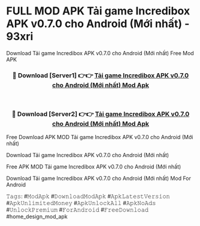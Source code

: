 # FULL MOD APK Tải game Incredibox APK v0.7.0 cho Android (Mới nhất) - 93xri
Download Tải game Incredibox APK v0.7.0 cho Android (Mới nhất) Free Mod APK

<div align="center">
<h3>🔴 Download [Server1] 👉👉 <a href="https://apk-comot.site?title=Tải_game_Incredibox_APK_v0.7.0_cho_Android_(Mới_nhất)">Tải game Incredibox APK v0.7.0 cho Android (Mới nhất) Mod Apk</a></h3><br>

<h3>🔴 Download [Server2] 👉👉 <a href="https://apk-comot.site?title=Tải_game_Incredibox_APK_v0.7.0_cho_Android_(Mới_nhất)">Tải game Incredibox APK v0.7.0 cho Android (Mới nhất) Mod Apk</a></h3>
</div>


Free Download APK MOD Tải game Incredibox APK v0.7.0 cho Android (Mới nhất)

Download Tải game Incredibox APK v0.7.0 cho Android (Mới nhất) 

Free APK MOD Tải game Incredibox APK v0.7.0 cho Android (Mới nhất) 

Download Tải game Incredibox APK v0.7.0 cho Android (Mới nhất) Mod For Android

𝚃𝚊𝚐𝚜: #𝙼𝚘𝚍𝙰𝚙𝚔 #𝙳𝚘𝚠𝚗𝚕𝚘𝚊𝚍𝙼𝚘𝚍𝙰𝚙𝚔 #𝙰𝚙𝚔𝙻𝚊𝚝𝚎𝚜𝚝𝚅𝚎𝚛𝚜𝚒𝚘𝚗 #𝙰𝚙𝚔𝚄𝚗𝚕𝚒𝚖𝚒𝚝𝚎𝚍𝙼𝚘𝚗𝚎𝚢 #𝙰𝚙𝚔𝚄𝚗𝚕𝚘𝚌𝚔𝙰𝚕𝚕 #𝙰𝚙𝚔𝙽𝚘𝙰𝚍𝚜 #𝚄𝚗𝚕𝚘𝚌𝚔𝙿𝚛𝚎𝚖𝚒𝚞𝚖 #𝙵𝚘𝚛𝙰𝚗𝚍𝚛𝚘𝚒𝚍 #𝙵𝚛𝚎𝚎𝙳𝚘𝚠𝚗𝚕𝚘𝚊𝚍 #home_design_mod_apk